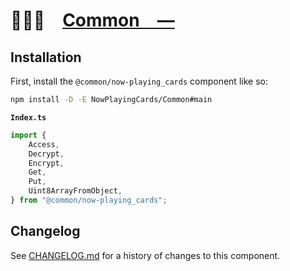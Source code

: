 # 👨🏻‍🏭 [Common —]

## Installation

First, install the `@common/now-playing_cards` component like so:

```sh
npm install -D -E NowPlayingCards/Common#main
```

**`Index.ts`**

```ts
import {
	Access,
	Decrypt,
	Encrypt,
	Get,
	Put,
	Uint8ArrayFromObject,
} from "@common/now-playing_cards";
```

[Common —]: https://npmjs.org/@common/now-playing_cards

## Changelog

See [CHANGELOG.md](CHANGELOG.md) for a history of changes to this component.
